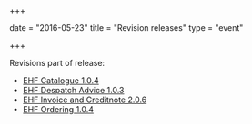 +++

date = "2016-05-23"
title = "Revision releases"
type = "event"

+++

Revisions part of release:

* [EHF Catalogue 1.0.4](/ehf/standard/ehf-catalogue-1.0.4/)
* [EHF Despatch Advice 1.0.3](/ehf/standard/ehf-despatch-advice-1.0.3/)
* [EHF Invoice and Creditnote 2.0.6](/ehf/standard/ehf-invoice-and-creditnote-2.0.6/)
* [EHF Ordering 1.0.4](/ehf/standard/ehf-ordering-1.0.4/)